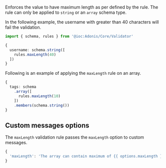 Enforces the value to have maximum length as per defined by the rule. The rule can only be applied to `string` or an `array` schema type.

In the following example, the username with greater than 40 characters will fail the validation.

```ts
import { schema, rules } from '@ioc:Adonis/Core/Validator'

{
  username: schema.string([
    rules.maxLength(40)
  ])
}
```

Following is an example of applying the `maxLength` rule on an array.

```ts
{
  tags: schema
    .array([
      rules.maxLength(10)
    ])
    .members(schema.string())
}
```

## Custom messages options
The `maxLength` validation rule passes the `maxLength` option to custom messages.

```ts
{
  'maxLength': 'The array can contain maximum of {{ options.maxLength }} items',
}
```
